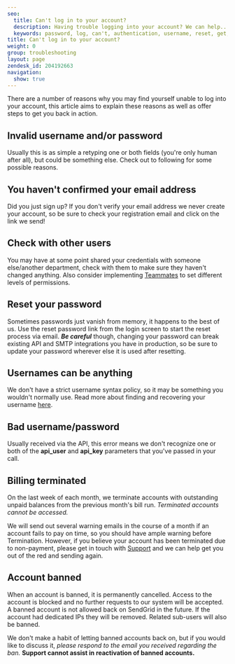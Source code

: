 ```yaml
---
seo:
  title: Can't log in to your account?
  description: Having trouble logging into your account? We can help...
  keywords: password, log, can't, authentication, username, reset, get, failed, user, invalid, account, deactivated, banned, in, terminated, bad username/password, name, won't, 535, 535 Authentication failed&#58; Bad username / password, login, access, denied
title: Can't log in to your account?
weight: 0
group: troubleshooting
layout: page
zendesk_id: 204192663
navigation:
  show: true
---
```


There are a number of reasons why you may find yourself unable to log into your account, this article aims to explain these reasons as well as offer steps to get you back in action.

## Invalid username and/or password
Usually this is as simple a retyping one or both fields (you're only human after all), but could be something else. Check out to following for some possible reasons.

## You haven't confirmed your email address
Did you just sign up? If you don't verify your email address we never create your account, so be sure to check your registration email and click on the link we send!

## Check with other users
You may have at some point shared your credentials with someone else/another department, check with them to make sure they haven't changed anything. Also consider implementing [Teammates]({{root_url}}/ui/account-and-settings/teammates/) to set different levels of permissions.


## Reset your password
Sometimes passwords just vanish from memory, it happens to the best of us. Use the reset password link from the login screen to start the reset process via email. **_Be careful_** though, changing your password can break existing API and SMTP integrations you have in production, so be sure to update your password wherever else it is used after resetting.

## Usernames can be anything
We don't have a strict username syntax policy, so it may be something you wouldn't normally use. Read more about finding and recovering your username [here]({{root_url}}/ui/account-and-settings/resetting-your-username-and-password/).

## Bad username/password
Usually received via the API, this error means we don't recognize one or both of the **api\_user** and **api\_key** parameters that you've passed in your call.

## Billing terminated
On the last week of each month, we terminate accounts with outstanding unpaid balances from the previous month's bill run. _Terminated accounts cannot be accessed._

We will send out several warning emails in the course of a month if an account fails to pay on time, so you should have ample warning before Termination. However, if you believe your account has been terminated due to non-payment, please get in touch with [Support](https://support.sendgrid.com) and we can help get you out of the red and sending again.

## Account banned
When an account is banned, it is permanently cancelled. Access to the account is blocked and no further requests to our system will be accepted. A banned account is not allowed back on SendGrid in the future. If the account had dedicated IPs they will be removed. Related sub-users will also be banned.

We don't make a habit of letting banned accounts back on, but if you would like to discuss it, _please respond to the email you received regarding the ban._ **Support cannot assist in reactivation of banned accounts.**
